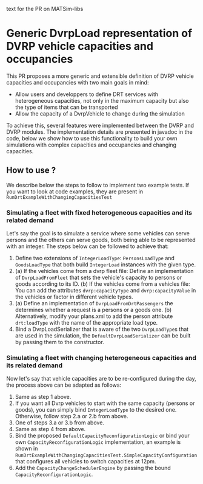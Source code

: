 text for the PR on MATSim-libs

# Generic DvrpLoad representation of DVRP vehicle capacities and occupancies
This PR proposes a more generic and extensible definition of DVRP vehicle capacities and occupancies with two main goals in mind:
- Allow users and developpers to define DRT services with heterogeneous capacities, not only in the maximum capacity but also the type of items that can be transported
- Allow the capacity of a DvrpVehicle to change during the simulation

To achieve this, several features were implemented between the DVRP and DVRP modules. 
The implementation details are presented in javadoc in the code, below we show how to use this functionality to build your own simulations with complex capacities and occupancies and changing capacities.

## How to use ?
We describe below the steps to follow to implement two example tests. If you want to look at code examples, they are present in `RunDrtExampleWithChangingCapacitiesTest`

### Simulating a fleet with fixed heterogeneous capacities and its related demand
Let's say the goal is to simulate a service where some vehicles can serve persons and the others can serve goods, both being able to be represented with an integer. The steps below can be followed to achieve that:
1. Define two extensions of `IntegerLoadType`: `PersonsLoadType` and `GoodsLoadType` that both build `IntegerLoad` instances with the given type.
2. (a) If the vehicles come from a dvrp fleet file: Define an implementation of `DvrpLoadFromFleet` that sets the vehicle's capacity to persons or goods according to its ID. (b) If the vehicles come from a vehicles file: You can add the attributes `dvrp:capacityType` and `dvrp:capacityValue` in the vehicles or factor in different vehicle types.
3. (a) Define an implementation of `DvrpLoadFromDrtPassengers` the determines whether a request is a persons or a goods one. (b) Alternatively, modify your plans.xml to add the person attribute `drt:loadType` with the name of the appropriate load type.
4. Bind a DvrpLoadSerializer that is aware of the two `DvrpLoadType`s that are used in the simulation, the `DefaultDvrpLoadSerializer` can be built by passing them to the constructor.

### Simulating a fleet with changing heterogeneous capacities and its related demand
Now let's say that vehicle capacities are to be re-configured during the day, the process above can be adapted as follows:
1. Same as step 1 above.
2. If you want all Dvrp vehicles to start with the same capacity (persons or goods), you can simply bind `IntegerLoadType` to the desired one. Otherwise, follow step 2.a or 2.b from above.
3. One of steps 3.a or 3.b from above.
4. Same as step 4 from above.
5. Bind the proposed `DefaultCapacityReconfigurationLogic` or bind your own `CapacityReconfigurationLogic` implementation, an example is shown in `RunDrtExampleWithChangingCapacitiesTest.SimpleCapacityConfiguration` that configures all vehicles to switch capacities at 12pm.
6. Add the `CapacityChangeSchedulerEngine` by passing the bound `CapacityReconfigurationLogic`.